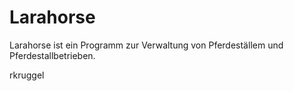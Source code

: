 # Larahorse

Larahorse ist ein Programm zur Verwaltung von Pferdeställem und Pferdestallbetrieben.

rkruggel